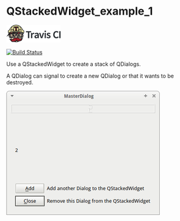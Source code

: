 # QStackedWidget_example_1

[![Travis CI logo](TravisCI.png)](https://travis-ci.org)

[![Build Status](https://travis-ci.org/richelbilderbeek/QStackedWidget_example_1.svg?branch=master)](https://travis-ci.org/richelbilderbeek/QStackedWidget_example_1)

Use a QStackedWidget to create a stack of QDialogs.

A QDialog can signal to create a new QDialog or that it wants
to be destroyed.

![QStackedWidget_example_1](QStackedWidget_example_1.png)